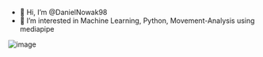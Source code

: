 - 👋 Hi, I’m @DanielNowak98
- 👀 I’m interested in Machine Learning, Python, Movement-Analysis using mediapipe


![image]({https://img.shields.io/badge/LinkedIn-0077B5?style=for-the-badge&logo=linkedin&logoColor=white})



<!---
DanielNowak98/DanielNowak98 is a ✨ special ✨ repository because its `README.md` (this file) appears on your GitHub profile.
You can click the Preview link to take a look at your changes.
--->
